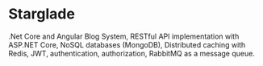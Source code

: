 # Starglade
.Net Core and Angular Blog System,
RESTful API implementation with ASP.NET Core,
NoSQL databases (MongoDB),
Distributed caching with Redis,
JWT, authentication, authorization,
RabbitMQ as a message queue.
